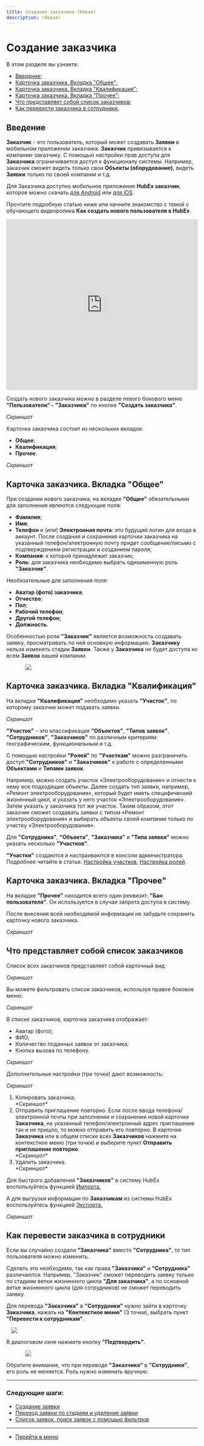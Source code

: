 ```yaml
---
title: Создание заказчика (Новая)
description: (Новая)
---
```


<h1>Создание заказчика</h1>

<html lang="ru">
<meta charset="utf-8">

<p>В этом разделе вы узнаете:</p>

<ul>
    <li><a href="#customer1">Введение;</a></li>
    <li><a href="#customer2">Карточка заказчика. Вкладка "Общее";</a></li>
    <li><a href="#customer3">Карточка заказчика. Вкладка "Квалификация";</a></li>
    <li><a href="#customer4">Карточка заказчика. Вкладка "Прочее";</a></li>
    <li><a href="#customer5">Что представляет собой список заказчиков;</a></li>
    <li><a href="#customer6">Как перевести заказчика в сотрудники.</a></li>
</ul>
</html>

<body>

<h2 id="customer1">Введение</h2>

<p><strong>Заказчик</strong> - это пользователь, который может создавать <strong>Заявки</strong> в мобильном приложении заказчика. <strong>Заказчик</strong> привязывается к компании-заказчику. С помощью настройки прав доступа для <strong>Заказчика</strong> ограничивается доступ к функционалу системы. Например, заказчик сможет видеть только свои <strong>Объекты (оборудование)</strong>, видеть <strong>Заявки</strong> только по своей компании и т.д.</p>
<p>Для Заказчика доступно мобильное приложение <strong>HubEx заказчик</strong>, которое можно скачать <a href="https://play.google.com/store/apps/details?id=ru.hubex.customer">для Android</a> или <a href="https://apps.apple.com/ru/app/hubex-%D0%B4%D0%BB%D1%8F-%D0%B7%D0%B0%D0%BA%D0%B0%D0%B7%D1%87%D0%B8%D0%BA%D0%B0/id1386631658">для iOS</a>.</p>
<p>Прочтите подробную статью ниже или начните знакомство с темой с обучающего видеоролика <strong>Как создать нового пользователя в HubEx</strong>.</p>
<iframe src="https://www.youtube.com/embed/wuEMTcEQeCY" width="100%" height="450px" frameborder="0" allowfullscreen="allowfullscreen"></iframe>

<p>Создать нового заказчика можно в разделе левого бокового меню <strong>"Пользователи" - "Заказчики"</strong> по кнопке <strong>"Создать заказчика"</strong>.</p>

*Скриншот*

<p>Карточка заказчика состоит из нескольких вкладок:</p>

<ul>
    <li><strong>Общее</strong>;</li>
    <li><strong>Квалификация</strong>;</li>
    <li><strong>Прочее</strong>.</li>
</ul>

*Скриншот*

<h2 id="customer2">Карточка заказчика. Вкладка "Общее"</h2>

<p>При создании нового заказчика, на вкладке <strong>"Общее"</strong> обязательными для заполнения являются следующие поля:</p>

<ul>
    <li><strong>Фамилия</strong>;</li>
    <li><strong>Имя</strong>;</li>
    <li><strong>Телефон</strong> и (или) <strong>Электронная почта</strong>: это будущий логин для входа в аккаунт. После создания и сохранения карточки заказчика на указанный телефон/электронную почту придет сообщение/письмо с подтверждением регистрации и созданием пароля;</li>
    <li><strong>Компания</strong>: к которой принадлежит заказчик;</li>
    <li><strong>Роль</strong>: для заказчика необходимо выбрать одноименную роль <strong>"Заказчик"</strong>.</li>
</ul>

<p>Необязательные для заполнения поля:</p>

<ul>
    <li><strong>Аватар (фото) заказчика</strong>;</li>
    <li><strong>Отчество</strong>;</li>
    <li><strong>Пол</strong>;</li>
    <li><strong>Рабочий телефон</strong>;</li>
    <li><strong>Другой телефон</strong>;</li>
    <li><strong>Должность</strong>.</li>
</ul>

<p>Особенностью роли <strong>"Заказчик"</strong> является возможность создавать заявку, просматривать по ней основную информацию. <strong>Заказчику</strong> нельзя изменять стадии <strong>Заявки</strong>. Также у <strong>Заказчика</strong> не будет доступа ко всем <strong>Заявок</strong> вашей компании.</p>

<div> <img style="margin: 0 auto; display: block; max-width: 80%;" src="/attachments/images/FAQ/USER/CreatingCustomer/CreateCustomer.jpg"/> </div>

<h2 id="customer3">Карточка заказчика. Вкладка "Квалификация"</h2>

<p>На вкладке <strong>"Квалификация"</strong> необходимо указать <strong>"Участок"</strong>, по которому заказчик может подавать заявки.</p>

*Скриншот*

<p><strong>"Участок"</strong> - это классификация <strong>"Объектов"</strong>, <strong>"Типов заявок"</strong>, <strong>"Сотрудников"</strong>, <strong>"Заказчиков"</strong> по различным критериям: географическим, функциональным и т.д.</p>
<p>С помощью настройки <strong>"Ролей"</strong> по <strong>"Участкам"</strong> можно разграничить доступ <strong>"Сотрудников"</strong> и <strong>"Заказчиков"</strong> к работе с определенными <strong>Объектами</strong> и <strong>Типами заявок</strong>.</p>
<p>Например, можно создать участок «Электрооборудование» и отнести к нему все подходящие объекты. Далее создать тип заявки, например, «Ремонт электрооборудования», который будет иметь специфический жизненный цикл, и указать у него участок «Электрооборудование». Затем указать у заказчика тот же участок. Таким образом, этот заказчик сможет создавать заявки с типом «Ремонт электрооборудования» и выбирать объекты своей компании только по участку «Электрооборудования».</p>

<p>Для <strong>"Cотрудника"</strong>, <strong>"Объекта"</strong>, <strong>"Заказчика"</strong> и <strong>"Типа заявки"</strong> можно указать несколько <strong>"Участков"</strong>.</p>
<p><strong>"Участки"</strong> создаются и настраиваются в консоли администратора. Подробнее читайте в статье: <a href="https://wiki.hubex.ru/docs/FAQ/RU/admin/Places.html">Настройка участков</a>, <a href="https://wiki.hubex.ru/docs/FAQ/RU/admin/Roles.html#exrole">Настройка ролей</a>.</p>

<h2 id="customer4">Карточка заказчика. Вкладка "Прочее"</h2>

<p>На вкладке <strong>"Прочее"</strong> находится всего один реквизит: <strong>"Бан пользователя"</strong>. Он используется в случае запрета доступа в систему.</p>

<p>После внесения всей необходимой информации не забудьте сохранить карточку нового заказчика.</p>

*Скриншот*

<h2 id="customer5">Что представляет собой список заказчиков</h2>

<p>Список всех заказчиков представляет собой карточный вид:</p>

*Скриншот*

<p>Вы можете фильтровать список заказчиков, используя правое боковое меню:</p>

*Скриншот*

<p>В списке заказчиков, карточка заказчика отображает:</p>

<ul>
    <li>Аватар (фото);</li>
    <li>ФИО;</li>
    <li>Количество поданных заявок от заказчика;</li>
    <li>Кнопка вызова по телефону.</li>
</ul>

*Скриншот*

<p>Дополнительные настройки (три точки) дают возможность:</p>

*Скриншот*

<ol>
    <li>Копировать заказчика;</li>
*Скриншот*
    <li>Отправить приглашение повторно. Если после ввода телефона/электронной почты при заполнении и сохранении новой карточки <strong>Заказчика</strong>, на указанный телефон/электронный адрес приглашение так и не пришло, то можно отправить его повторно. В карточке <strong>Заказчика</strong> или в общем списке всех <strong>Заказчиков</strong> нажмите на контекстное меню (три точки) и выберите пункт  <strong>Отправить приглашение повторно</strong>.</li>
*Скриншот*
    <li>Удалить заказчика.</li>
*Скриншот*
</ol>

<p> Для быстрого добавления <strong>"Заказчиков"</strong> в систему HubEx воспользуйтесь функцией <a href="https://wiki.hubex.ru/docs/FAQ/RU/user/Import.html#workers"> Импорта.</a></p>
<p> А для выгрузки информации по <strong>Заказчикам</strong> из системы HubEx воспользуйтесь функцией <a href="https://wiki.hubex.ru/docs/FAQ/RU/user/Export.html#workers"> Экспорта.</a></p>

*Скриншот*

<h2 id="customer6">Как перевести заказчика в сотрудники</h2>

<p>Если вы случайно создали <strong>"Заказчика"</strong> вместо <strong>"Сотрудника"</strong>, то тип пользователя можно изменить.</p>
<p>Сделать это необходимо, так как права <strong>"Заказчика"</strong> и <strong>"Сотрудника"</strong> различаются. Например, "Заказчик" сможет переводить заявку только по стадиям ветки жизненного цикла <strong>"Для заказчика"</strong>, а по основной ветке жизненного цикла (для сотрудников) не сможет переводить заявку.</p>

<p>Для перевода <strong>"Заказчика"</strong> в <strong>"Сотрудники"</strong> нужно зайти в карточку <strong>Заказчика</strong>, нажать на <strong>"Контекстное меню"</strong> (3 точки), выбрать пункт <strong>"Перевести к сотрудникам"</strong>.</p>
<div> <img style="margin: 0 auto; display: block; max-width: 95%;" src="/attachments/images/FAQ/USER/CreatingCustomer/cust4.png"/> </div>

<p>В диалоговом окне нажмите кнопку <strong>"Подтвердить"</strong>.</p>
<div> <img style="margin: 0 auto; display: block; max-width: 80%;" src="/attachments/images/FAQ/USER/CreatingCustomer/cust5.png"/> </div>

<p>Обратите внимание, что при переводе <strong>"Заказчика"</strong> в <strong>"Сотрудники"</strong>, его роль не меняется. Роль нужно изменить вручную.</p>

</body>

___
### Следующие шаги:
- [Создание заявки](./CreatingTicket.md)
- [Переход заявки по стадиям и удаление заявки](./ChangingStatus.md)
- [Список заявок, поиск заявок с помощью фильтров](./Filters.md)


____
- [Перейти в меню](http://wiki.hubex.ru)
